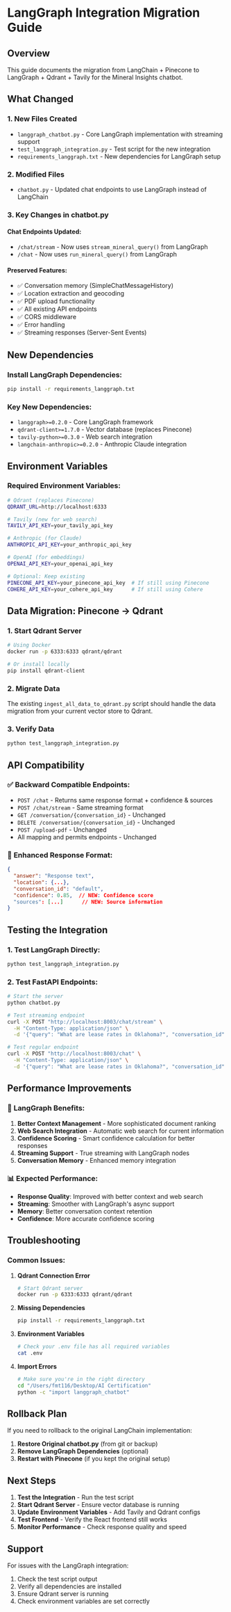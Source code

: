 # LangGraph Integration Migration Guide

## Overview
This guide documents the migration from LangChain + Pinecone to LangGraph + Qdrant + Tavily for the Mineral Insights chatbot.

## What Changed

### 1. **New Files Created**
- `langgraph_chatbot.py` - Core LangGraph implementation with streaming support
- `test_langgraph_integration.py` - Test script for the new integration
- `requirements_langgraph.txt` - New dependencies for LangGraph setup

### 2. **Modified Files**
- `chatbot.py` - Updated chat endpoints to use LangGraph instead of LangChain

### 3. **Key Changes in chatbot.py**

#### Chat Endpoints Updated:
- `/chat/stream` - Now uses `stream_mineral_query()` from LangGraph
- `/chat` - Now uses `run_mineral_query()` from LangGraph

#### Preserved Features:
- ✅ Conversation memory (SimpleChatMessageHistory)
- ✅ Location extraction and geocoding
- ✅ PDF upload functionality
- ✅ All existing API endpoints
- ✅ CORS middleware
- ✅ Error handling
- ✅ Streaming responses (Server-Sent Events)

## New Dependencies

### Install LangGraph Dependencies:
```bash
pip install -r requirements_langgraph.txt
```

### Key New Dependencies:
- `langgraph>=0.2.0` - Core LangGraph framework
- `qdrant-client>=1.7.0` - Vector database (replaces Pinecone)
- `tavily-python>=0.3.0` - Web search integration
- `langchain-anthropic>=0.2.0` - Anthropic Claude integration

## Environment Variables

### Required Environment Variables:
```bash
# Qdrant (replaces Pinecone)
QDRANT_URL=http://localhost:6333

# Tavily (new for web search)
TAVILY_API_KEY=your_tavily_api_key

# Anthropic (for Claude)
ANTHROPIC_API_KEY=your_anthropic_api_key

# OpenAI (for embeddings)
OPENAI_API_KEY=your_openai_api_key

# Optional: Keep existing
PINECONE_API_KEY=your_pinecone_api_key  # If still using Pinecone
COHERE_API_KEY=your_cohere_api_key      # If still using Cohere
```

## Data Migration: Pinecone → Qdrant

### 1. **Start Qdrant Server**
```bash
# Using Docker
docker run -p 6333:6333 qdrant/qdrant

# Or install locally
pip install qdrant-client
```

### 2. **Migrate Data**
The existing `ingest_all_data_to_qdrant.py` script should handle the data migration from your current vector store to Qdrant.

### 3. **Verify Data**
```bash
python test_langgraph_integration.py
```

## API Compatibility

### ✅ **Backward Compatible Endpoints:**
- `POST /chat` - Returns same response format + confidence & sources
- `POST /chat/stream` - Same streaming format
- `GET /conversation/{conversation_id}` - Unchanged
- `DELETE /conversation/{conversation_id}` - Unchanged
- `POST /upload-pdf` - Unchanged
- All mapping and permits endpoints - Unchanged

### 🔄 **Enhanced Response Format:**
```json
{
  "answer": "Response text",
  "location": {...},
  "conversation_id": "default",
  "confidence": 0.85,  // NEW: Confidence score
  "sources": [...]      // NEW: Source information
}
```

## Testing the Integration

### 1. **Test LangGraph Directly:**
```bash
python test_langgraph_integration.py
```

### 2. **Test FastAPI Endpoints:**
```bash
# Start the server
python chatbot.py

# Test streaming endpoint
curl -X POST "http://localhost:8003/chat/stream" \
  -H "Content-Type: application/json" \
  -d '{"query": "What are lease rates in Oklahoma?", "conversation_id": "test"}'

# Test regular endpoint
curl -X POST "http://localhost:8003/chat" \
  -H "Content-Type: application/json" \
  -d '{"query": "What are lease rates in Oklahoma?", "conversation_id": "test"}'
```

## Performance Improvements

### 🚀 **LangGraph Benefits:**
1. **Better Context Management** - More sophisticated document ranking
2. **Web Search Integration** - Automatic web search for current information
3. **Confidence Scoring** - Smart confidence calculation for better responses
4. **Streaming Support** - True streaming with LangGraph nodes
5. **Conversation Memory** - Enhanced memory integration

### 📊 **Expected Performance:**
- **Response Quality**: Improved with better context and web search
- **Streaming**: Smoother with LangGraph's async support
- **Memory**: Better conversation context retention
- **Confidence**: More accurate confidence scoring

## Troubleshooting

### Common Issues:

1. **Qdrant Connection Error**
   ```bash
   # Start Qdrant server
   docker run -p 6333:6333 qdrant/qdrant
   ```

2. **Missing Dependencies**
   ```bash
   pip install -r requirements_langgraph.txt
   ```

3. **Environment Variables**
   ```bash
   # Check your .env file has all required variables
   cat .env
   ```

4. **Import Errors**
   ```bash
   # Make sure you're in the right directory
   cd "/Users/fmt116/Desktop/AI Certification"
   python -c "import langgraph_chatbot"
   ```

## Rollback Plan

If you need to rollback to the original LangChain implementation:

1. **Restore Original chatbot.py** (from git or backup)
2. **Remove LangGraph Dependencies** (optional)
3. **Restart with Pinecone** (if you kept the original setup)

## Next Steps

1. **Test the Integration** - Run the test script
2. **Start Qdrant Server** - Ensure vector database is running
3. **Update Environment Variables** - Add Tavily and Qdrant configs
4. **Test Frontend** - Verify the React frontend still works
5. **Monitor Performance** - Check response quality and speed

## Support

For issues with the LangGraph integration:
1. Check the test script output
2. Verify all dependencies are installed
3. Ensure Qdrant server is running
4. Check environment variables are set correctly
